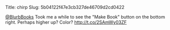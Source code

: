 Title: chirp
Slug: 5b04122f47e3cb327de46709d2cd0422

<a href="http://twitter.com/BlurbBooks">@BlurbBooks</a> Took me a while to see the "Make Book" button on the bottom right. Perhaps higher up? Color? <a href="http://t.co/2SAmWy03ZF">http://t.co/2SAmWy03ZF</a>
